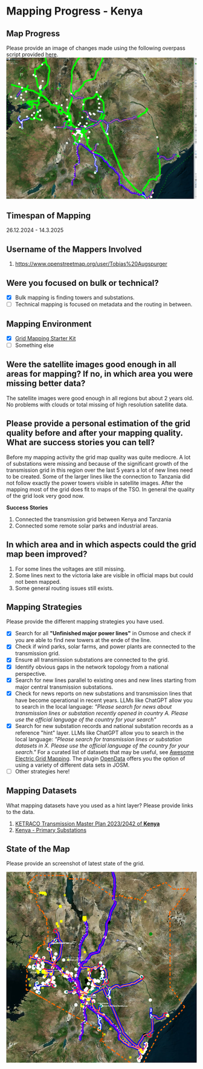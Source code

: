 # Mapping Progress - Kenya 

## Map Progress
Please provide an image of changes made using the following overpass script provided [here](https://raw.githubusercontent.com/open-energy-transition/grid-mapping-starter-kit/refs/heads/main/scripts/mapping_progress.overpassql).
![alt text](<images/delta-kenya-2025-03-14-10-22-52.png>)

## Timespan of Mapping
26.12.2024 - 14.3.2025

## Username of the Mappers Involved 
1. https://www.openstreetmap.org/user/Tobias%20Augspurger

## Were you focused on bulk or technical? 
- [x] Bulk mapping is finding towers and substations.
- [ ] Technical mapping is focused on metadata and the routing in between. 

## Mapping Environment  

- [x] [Grid Mapping Starter Kit](https://github.com/open-energy-transition/grid-mapping-starter-kit)
- [ ] Something else 

## Were the satellite images good enough in all areas for mapping? If no, in which area you were missing better data?
The satellite images were good enough in all regions but about 2 years old. No problems with clouds or total missing of high resolution satellite data.

## Please provide a personal estimation of the grid quality before and after your mapping quality. What are success stories you can tell?
Before my mapping activity the grid map quality was quite mediocre. A lot of substations were missing and because of the significant growth of the transmission grid in this region over the last 5 years a lot of new lines need to be created. 
Some of the larger lines like the connection to Tanzania did not follow exactly the power towers visible in satellite images. After the mapping most of the grid does fit to maps of the TSO. In general the quality of the grid look very good now. 

**Success Stories** 
1. Connected the transmission grid between Kenya and Tanzania
2. Connected some remote solar parks and industrial areas. 

## In which area and in which aspects could the grid map been improved?
1. For some lines the voltages are still missing.
2. Some lines next to the victoria lake are visible in official maps but could not been mapped. 
3. Some general routing issues still exists. 

## Mapping Strategies
Please provide the different mapping strategies you have used. 

- [x] Search for all **"Unfinished major power lines"** in Osmose and check if you are able to find new towers at the ende of the line.
- [x] Check if wind parks, solar farms, and power plants are connected to the transmission grid.
- [x] Ensure all transmission substations are connected to the grid.
- [x] Identify obvious gaps in the network topology from a national perspective.
- [x] Search for new lines parallel to existing ones and new lines starting from major central transmission substations.
- [x] Check for news reports on new substations and transmission lines that have become operational in recent years. LLMs like ChatGPT allow you to search in the local language: _"Please search for news about transmission lines or substation recently opened in country A. Please use the official language of the country for your search"_
- [x] Search for new substation records and national substation records as a reference "hint" layer. LLMs like ChatGPT allow you to search in the local language: _"Please search for transmission lines or substation datasets in X. Please use the official language of the country for your search."_ For a curated list of datasets that may be useful, see [Awesome Electric Grid Mapping](https://github.com/open-energy-transition/Awesome-Electric-Grid-Mapping). The plugin [OpenData](https://wiki.openstreetmap.org/wiki/JOSM/Plugins/OpenData) offers you the option of using a variety of different data sets in JOSM.
- [ ] Other strategies here!

## Mapping Datasets
What mapping datasets have you used as a hint layer? Please provide links to the data.

1. [KETRACO Transmission Master Plan 2023/2042 of **Kenya**](https://drive.google.com/file/d/1p_j3pJT4sdOcxo1Msfo180yLEQYjj8hA/view)
2. [Kenya - Primary Substations](https://energydata.info/dataset/kenya-primary-substations)

## State of the Map
Please provide an screenshot of latest state of the grid.

![alt text](<images/kenya-2025-03-14-10-25-39.png>)

